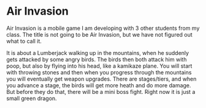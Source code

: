 <h1> Air Invasion </h1>

Air Invasion is a mobile game I am developing with 3 other students from my class. 
The title is not going to be Air Invasion, but we have not figured out what to call it.

It is about a Lumberjack walking up in the mountains, when he suddenly gets attacked by some angry birds. The birds then both attack him with poop, but also by flying into his head, like a kamikaze plane. You will start with throwing stones and then when you progress through the mountains you will eventually get weapon upgrades. There are stages/tiers, and when you advance a stage, the birds will get more heath and do more damage. But before they do that, there will be a mini boss fight. Right now it is just a small green dragon.
